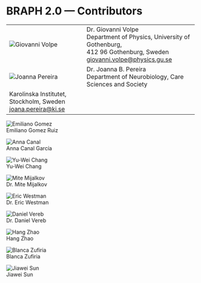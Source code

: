 # BRAPH 2.0 — Contributors
|   |  |
| ------------- | ------------- |
| ![Giovanni Volpe](figures/giovanni_volpe.png)  | Dr. Giovanni Volpe <br> Department of Physics, University of Gothenburg, <br> 412 96 Gothenburg, Sweden <br> giovanni.volpe@physics.gu.se  |
| ![Joanna Pereira](figures/joana_pereira.png)  | Dr. Joanna B. Pereira <br> Department of Neurobiology, Care Sciences and Society <br>
Karolinska Institutet, Stockholm, Sweden <br> joana.pereira@ki.se |


![Emiliano Gomez](figures/emiliano_gomez.png)
<br>
Emiliano Gomez Ruiz

![Anna Canal](figures/anna_canal.png)
<br>
Anna Canal García

![Yu-Wei Chang](figures/yuwei_chang.png)
<br>
Yu-Wei Chang

![Mite Mijalkov](figures/mite_mijalkov.png)
<br>
Dr. Mite Mijalkov

![Eric Westman](figures/eric_westman.png)
<br>
Dr. Eric Westman

![Daniel Vereb](figures/daniel_vereb.png)
<br>
Dr. Daniel Vereb

![Hang Zhao](figures/hang_zhao.png)
<br>
Hang Zhao

![Blanca Zufiria](figures/blanca_zufiria.png)
<br>
Blanca Zufiria

![Jiawei Sun](figures/jiawei_sun.png)
<br>
Jiawei Sun
